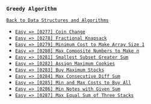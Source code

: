 ### `Greedy Algorithm`

[`Back to Data Structures and Algorithms`](../readme.md)

* [`Easy => [0277] Coin Change`]()
* [`Easy => [0278] Fractional Knapsack`]()
* [`Easy => [0279] Minimum Cost to Make Array Size 1`]()
* [`Easy => [0280] Max Composite Numbers to Make n`]()
* [`Easy => [0281] Smallest Subset Greater Sum`]()
* [`Easy => [0282] Assign Maximum Cookies`]()
* [`Easy => [0283] Buy Maximum Stocks`]()
* [`Easy => [0284] Max Consecutive Diff Sum`]()
* [`Easy => [0285] Min and Max Costs to Buy All`]()
* [`Easy => [0286] Min Notes with Given Sum`]()
* [`Easy => [0287] Max Equal Sum of Three Stacks`]()
